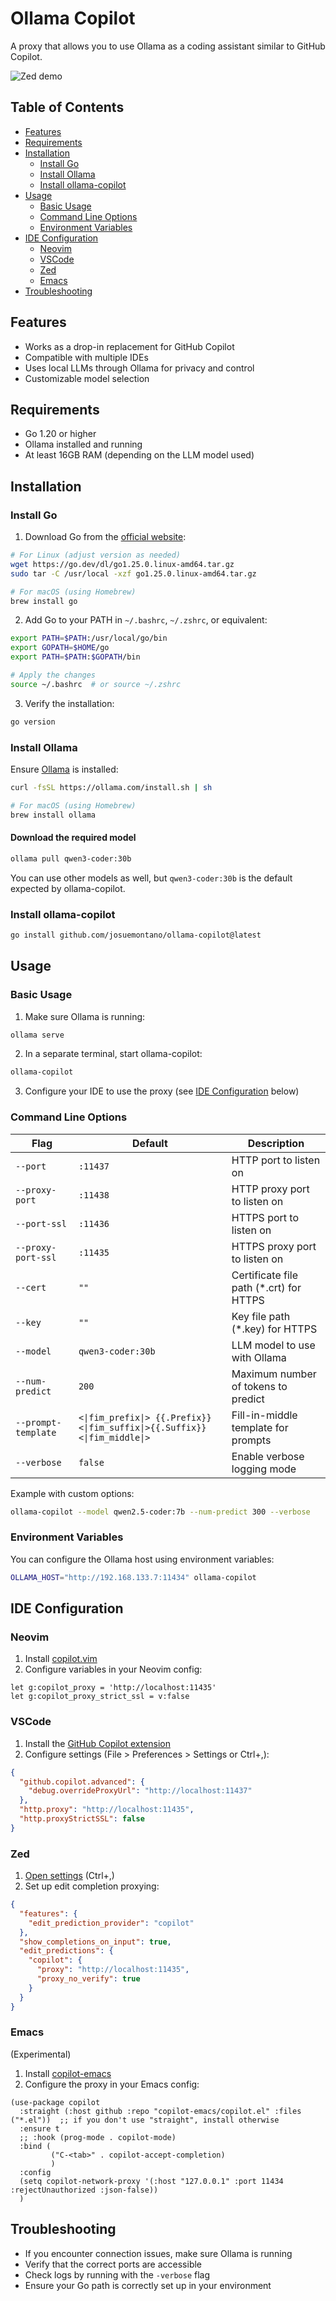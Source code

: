 # Ollama Copilot

A proxy that allows you to use Ollama as a coding assistant similar to GitHub Copilot.

![Zed demo](zed-demo.gif)

## Table of Contents

- [Features](#features)
- [Requirements](#requirements)
- [Installation](#installation)
  - [Install Go](#install-go)
  - [Install Ollama](#install-ollama)
  - [Install ollama-copilot](#install-ollama-copilot)
- [Usage](#usage)
  - [Basic Usage](#basic-usage)
  - [Command Line Options](#command-line-options)
  - [Environment Variables](#environment-variables)
- [IDE Configuration](#ide-configuration)
  - [Neovim](#neovim)
  - [VSCode](#vscode)
  - [Zed](#zed)
  - [Emacs](#emacs)
- [Troubleshooting](#troubleshooting)

## Features

- Works as a drop-in replacement for GitHub Copilot
- Compatible with multiple IDEs
- Uses local LLMs through Ollama for privacy and control
- Customizable model selection

## Requirements

- Go 1.20 or higher
- Ollama installed and running
- At least 16GB RAM (depending on the LLM model used)

## Installation

### Install Go

1. Download Go from the [official website](https://go.dev/dl/):

```bash
# For Linux (adjust version as needed)
wget https://go.dev/dl/go1.25.0.linux-amd64.tar.gz
sudo tar -C /usr/local -xzf go1.25.0.linux-amd64.tar.gz

# For macOS (using Homebrew)
brew install go
```

2. Add Go to your PATH in `~/.bashrc`, `~/.zshrc`, or equivalent:

```bash
export PATH=$PATH:/usr/local/go/bin
export GOPATH=$HOME/go
export PATH=$PATH:$GOPATH/bin

# Apply the changes
source ~/.bashrc  # or source ~/.zshrc
```

3. Verify the installation:

```bash
go version
```

### Install Ollama

Ensure [Ollama](https://ollama.com/download) is installed:

```bash
curl -fsSL https://ollama.com/install.sh | sh

# For macOS (using Homebrew)
brew install ollama
```

#### Download the required model

```bash
ollama pull qwen3-coder:30b
```

You can use other models as well, but `qwen3-coder:30b` is the default expected by ollama-copilot.

### Install ollama-copilot

```bash
go install github.com/josuemontano/ollama-copilot@latest
```

## Usage

### Basic Usage

1. Make sure Ollama is running:

```bash
ollama serve
```

2. In a separate terminal, start ollama-copilot:

```bash
ollama-copilot
```

3. Configure your IDE to use the proxy (see [IDE Configuration](#ide-configuration) below)

### Command Line Options

| Flag               | Default                                                                     | Description                              |
| ------------------ | --------------------------------------------------------------------------- | ---------------------------------------- |
| `--port`            | `:11437`                                                                    | HTTP port to listen on                   |
| `--proxy-port`      | `:11438`                                                                    | HTTP proxy port to listen on             |
| `--port-ssl`        | `:11436`                                                                    | HTTPS port to listen on                  |
| `--proxy-port-ssl`  | `:11435`                                                                    | HTTPS proxy port to listen on            |
| `--cert`            | `""`                                                                        | Certificate file path (\*.crt) for HTTPS |
| `--key`             | `""`                                                                        | Key file path (\*.key) for HTTPS         |
| `--model`           | `qwen3-coder:30b`                                                           | LLM model to use with Ollama             |
| `--num-predict`     | `200`                                                                       | Maximum number of tokens to predict      |
| `--prompt-template` | `<\|fim_prefix\|> {{.Prefix}} <\|fim_suffix\|>{{.Suffix}} <\|fim_middle\|>` | Fill-in-middle template for prompts      |
| `--verbose`         | `false`                                                                     | Enable verbose logging mode              |

Example with custom options:

```bash
ollama-copilot --model qwen2.5-coder:7b --num-predict 300 --verbose
```

### Environment Variables

You can configure the Ollama host using environment variables:

```bash
OLLAMA_HOST="http://192.168.133.7:11434" ollama-copilot
```

## IDE Configuration

### Neovim

1. Install [copilot.vim](https://github.com/github/copilot.vim)
2. Configure variables in your Neovim config:

```vim
let g:copilot_proxy = 'http://localhost:11435'
let g:copilot_proxy_strict_ssl = v:false
```

### VSCode

1. Install the [GitHub Copilot extension](https://marketplace.visualstudio.com/items?itemName=GitHub.copilot)
2. Configure settings (File > Preferences > Settings or Ctrl+,):

```json
{
  "github.copilot.advanced": {
    "debug.overrideProxyUrl": "http://localhost:11437"
  },
  "http.proxy": "http://localhost:11435",
  "http.proxyStrictSSL": false
}
```

### Zed

1. [Open settings](https://zed.dev/docs/configuring-zed) (Ctrl+,)
2. Set up edit completion proxying:

```json
{
  "features": {
    "edit_prediction_provider": "copilot"
  },
  "show_completions_on_input": true,
  "edit_predictions": {
    "copilot": {
      "proxy": "http://localhost:11435",
      "proxy_no_verify": true
    }
  }
}
```

### Emacs

(Experimental)

1. Install [copilot-emacs](https://github.com/copilot-emacs/copilot.el)
2. Configure the proxy in your Emacs config:

```elisp
(use-package copilot
  :straight (:host github :repo "copilot-emacs/copilot.el" :files ("*.el"))  ;; if you don't use "straight", install otherwise
  :ensure t
  ;; :hook (prog-mode . copilot-mode)
  :bind (
         ("C-<tab>" . copilot-accept-completion)
         )
  :config
  (setq copilot-network-proxy '(:host "127.0.0.1" :port 11434 :rejectUnauthorized :json-false))
  )
```

## Troubleshooting

- If you encounter connection issues, make sure Ollama is running
- Verify that the correct ports are accessible
- Check logs by running with the `-verbose` flag
- Ensure your Go path is correctly set up in your environment

